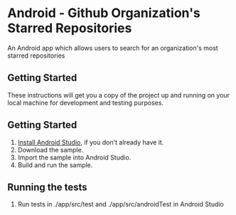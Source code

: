 # Android - Github Organization's Starred Repositories 

An Android app which allows users to search for an organization's most starred repositories

## Getting Started

These instructions will get you a copy of the project up and running on your local machine for development and testing purposes.

## Getting Started

1. [Install Android Studio](https://developer.android.com/studio/install.html), if you don't already have it.
2. Download the sample.
2. Import the sample into Android Studio.
3. Build and run the sample.

## Running the tests

1. Run tests in ./app/src/test and ./app/src/androidTest in Android Studio
